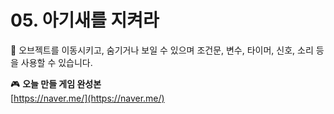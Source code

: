  # 05. 아기새를 지켜라 

🚩 오브젝트를 이동시키고, 숨기거나 보일 수 있으며 조건문, 변수, 타이머, 신호, 소리 등을 사용할 수 있습니다.

🎮  **오늘 만들 게임 완성본**   
[https://naver.me/](https://naver.me/) 



